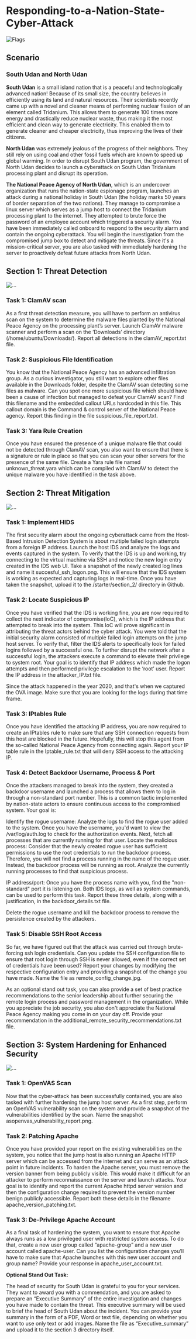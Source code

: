 # Responding-to-a-Nation-State-Cyber-Attack
![Flags](https://video.udacity-data.com/topher/2020/September/5f594254_image4/image4.png)
## Scenario

### South Udan and North Udan

**South Udan** is a small island nation that is a peaceful and technologically advanced nation! Because of its small size, the country believes in efficiently using its land and natural resources. Their scientists recently came up with a novel and cleaner means of performing nuclear fission of an element called Tridanium. This allows them to generate 100 times more energy and drastically reduce nuclear waste, thus making it the most efficient and clean way to generate electricity. This enabled them to generate cleaner and cheaper electricity, thus improving the lives of their citizens.

**North Udan** was extremely jealous of the progress of their neighbors. They still rely on using coal and other fossil fuels which are known to speed up global warming. In order to disrupt South Udan program, the government of North Udan decides to launch a cyberattack on South Udan Tridanium processing plant and disrupt its operation.

**The National Peace Agency of North Udan**, which is an undercover organization that runs the nation-state espionage program, launches an attack during a national holiday in South Udan (the holiday marks 50 years of border separation of the two nations). They manage to compromise a linux server which serves as a jump host to connect the Tridanium processing plant to the internet. They attempted to brute force the password of an employee account which triggered a security alarm. You have been immediately called onboard to respond to the security alarm and contain the ongoing cyberattack. You will begin the investigation from the compromised jump box to detect and mitigate the threats. Since it's a mission-critical server, you are also tasked with immediately hardening the server to proactively defeat future attacks from North Udan.

## Section 1: Threat Detection
![...](https://video.udacity-data.com/topher/2020/July/5f0e1bf3_noun-cyber-attack-3315528/noun-cyber-attack-3315528.png)


### Task 1: ClamAV scan

As a first threat detection measure, you will have to perform an antivirus scan on the system to determine the malware files planted by the National Peace Agency on the processing plant’s server. Launch ClamAV malware scanner and perform a scan on the ‘Downloads’ directory (/home/ubuntu/Downloads/). Report all detections in the clamAV_report.txt file.


### Task 2: Suspicious File Identification

You know that the National Peace Agency has an advanced infiltration group. As a curious investigator, you still want to explore other files available in the Downloads folder, despite the ClamAV scan detecting some files as malware. Can you spot one more suspicious file which should have been a cause of infection but managed to defeat your ClamAV scan? Find this filename and the embedded callout URLs hardcoded in this file. This callout domain is the Command & control server of the National Peace agency. Report this finding in the file suspicious_file_report.txt.

### Task 3: Yara Rule Creation

Once you have ensured the presence of a unique malware file that could not be detected through ClamAV scan, you also want to ensure that there is a signature or rule in place so that you can scan your other servers for the presence of the same file. Create a Yara rule file named unknown_threat.yara which can be compiled with ClamAV to detect the unique malware you have identified in the task above.

## Section 2: Threat Mitigation
![...](https://video.udacity-data.com/topher/2020/July/5f0e394a_noun-cyber-security-2483019/noun-cyber-security-2483019.png)

### Task 1: Implement HIDS

The first security alarm about the ongoing cyberattack came from the Host-Based Intrusion Detection System is about multiple failed login attempts from a foreign IP address. Launch the host IDS and analyze the logs and events captured in the system. To verify that the IDS is up and working, try connecting to the virtual machine via SSH and notice the new login entry created in the IDS web UI. Take a snapshot of the newly created log lines and name it succesful_ssh_logon.png. This will ensure that the IDS system is working as expected and capturing logs in real-time. Once you have taken the snapshot, upload it to the /starter/section_2/ directory in Github.

### Task 2: Locate Suspicious IP

Once you have verified that the IDS is working fine, you are now required to collect the next indicator of compromise(IoC), which is the IP address that attempted to break into the system. This IoC will prove significant in attributing the threat actors behind the cyber attack. You were told that the initial security alarm consisted of multiple failed login attempts on the jump host server. To verify that, filter the IDS alerts to specifically look for failed logins followed by a successful one. To further disrupt the network after a successful login, the attackers execute a command to elevate their privilege to system root. Your goal is to identify that IP address which made the logon attempts and then performed privilege escalation to the ‘root’ user. Report the IP address in the attacker_IP.txt file.

Since the attack happened in the year 2020, and that's when we captured the OVA image. Make sure that you are looking for the logs during that time frame.

### Task 3: IPtables Rule

Once you have identified the attacking IP address, you are now required to create an IPtables rule to make sure that any SSH connection requests from this host are blocked in the future. Hopefully, this will stop this agent from the so-called National Peace Agency from connecting again. Report your IP table rule in the Iptable_rule.txt that will deny SSH access to the attacking IP.

### Task 4: Detect Backdoor Username, Process & Port

Once the attackers managed to break into the system, they created a backdoor username and launched a process that allows them to log in through a non-standard port number. This is a common tactic implemented by nation-state actors to ensure continuous access to the compromised system. Your goal is:

Identify the rogue username: Analyze the logs to find the rogue user added to the system. Once you have the username, you'd want to view the /var/log/auth.log to check for the authorization events. Next, fetch all processes that are currently running for that user.
Locate the malicious process: Consider that the newly created rogue user has sufficient permissions to use the root credentials to run the backdoor process. Therefore, you will not find a process running in the name of the rogue user. Instead, the backdoor process will be running as root. Analyze the currently running processes to find that suspicious process.

IP address/port: Once you have the process name with you, find the "non-standard" port it is listening on.
Both IDS logs, as well as system commands, can be used to perform this task. Report these three details, along with a justification, in the backdoor_details.txt file.

Delete the rogue username and kill the backdoor process to remove the persistence created by the attackers.

### Task 5: Disable SSH Root Access

So far, we have figured out that the attack was carried out through brute-forcing ssh login credentials. Can you update the SSH configuration file to ensure that root login through SSH is never allowed, even if the correct set of credentials have been used? Report your changes by modifying the respective configuration entry and providing a snapshot of the change you have made. Name the file as remote_config_change.jpg.

As an optional stand out task, you can also provide a set of best practice recommendations to the senior leadership about further securing the remote login process and password management in the organization. While you appreciate the job security, you also don't appreciate the National Peace Agency making you come in on your day off. Provide your recommendation in the additional_remote_security_recommendations.txt file.

## Section 3: System Hardening for Enhanced Security
![...](https://video.udacity-data.com/topher/2020/July/5f0e39ad_noun-firewall-3427780/noun-firewall-3427780.png)

### Task 1: OpenVAS Scan

Now that the cyber-attack has been successfully contained, you are also tasked with further hardening the jump host server. As a first step, perform an OpenVAS vulnerability scan on the system and provide a snapshot of the vulnerabilities identified by the scan. Name the snapshot asopenvas_vulnerability_report.png.

### Task 2: Patching Apache

Once you have provided your report on the existing vulnerabilities on the system, you notice that the jump host is also running an Apache HTTP server which can be accessed from the internet and can serve as an attack point in future incidents. To harden the Apache server, you must remove the version banner from being publicly visible. This would make it difficult for an attacker to perform reconnaissance on the server and launch attacks. Your goal is to identify and report the current Apache httpd server version and then the configuration change required to prevent the version number benign publicly accessible. Report both these details in the filename apache_version_patching.txt.

### Task 3: De-Privilege Apache Account

As a final task of hardening the system, you want to ensure that Apache always runs as a low privileged user with restricted system access. To do that, create a new user group called “apache-group” and a new user account called apache-user. Can you list the configuration changes you’ll have to make sure that Apache launches with this new user account and group name? Provide your response in apache_user_account.txt.

**Optional Stand Out Task:**

The head of security for South Udan is grateful to you for your services. They want to award you with a commendation, and you are asked to prepare an “Executive Summary” of the entire investigation and changes you have made to contain the threat. This executive summary will be used to brief the head of South Udan about the incident. You can provide your summary in the form of a PDF, Word or text file, depending on whether you want to use only text or add images. Name the file as “Executive_summary” and upload it to the section 3 directory itself.
